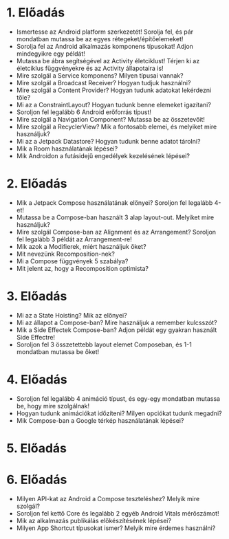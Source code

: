 # 1. Előadás
* Ismertesse az Android platform szerkezetét! Sorolja fel, és pár mondatban mutassa be az egyes rétegeket/építőelemeket!
* Sorolja fel az Android alkalmazás komponens típusokat! Adjon mindegyikre egy példát!
* Mutassa be ábra segítségével az Activity életciklust! Térjen ki az életciklus függvényekre és az Activity állapotaira is!
* Mire szolgál a Service komponens? Milyen típusai vannak?
* Mire szolgál a Broadcast Receiver? Hogyan tudjuk használni?
* Mire szolgál a Content Provider? Hogyan tudunk adatokat lekérdezni tőle?
* Mi az a ConstraintLayout? Hogyan tudunk benne elemeket igazítani?
* Soroljon fel legalább 6 Android erőforrás típust!
* Mire szolgál a Navigation Component? Mutassa be az összetevőit!
* Mire szolgál a RecyclerView? Mik a fontosabb elemei, és melyiket mire használjuk?
* Mi az a Jetpack Datastore? Hogyan tudunk benne adatot tárolni?
* Mik a Room használatának lépései?
* Mik Androidon a futásidejű engedélyek kezelésének lépései?
# 2. Előadás
* Mik a Jetpack Compose használatának előnyei? Soroljon fel legalább 4-et!
* Mutassa be a Compose-ban használt 3 alap layout-out. Melyiket mire használjuk?
* Mire szolgál Compose-ban az Alignment és az Arrangement? Soroljon fel legalább 3 példát az Arrangement-re!
* Mik azok a Modifierek, miért használjuk őket?
* Mit nevezünk Recomposition-nek?
* Mi a Compose függvények 5 szabálya?
* Mit jelent az, hogy a Recomposition optimista?
# 3. Előadás
* Mi az a State Hoisting? Mik az előnyei?
* Mi az állapot a Compose-ban? Mire használjuk a remember kulcsszót?
* Mik a Side Effectek Compose-ban? Adjon példát egy gyakran használt Side Effectre!
* Soroljon fel 3 összetettebb layout elemet Composeban, és 1-1 mondatban mutassa be őket!
# 4. Előadás
* Soroljon fel legalább 4 animáció típust, és egy-egy mondatban mutassa be, hogy mire szolgálnak!
* Hogyan tudunk animációkat időzíteni? Milyen opciókat tudunk megadni?
* Mik Compose-ban a Google térkép használatának lépései?
# 5. Előadás
# 6. Előadás
* Milyen API-kat az Android a Compose teszteléshez? Melyik mire szolgál?
* Soroljon fel kettő Core és legalább 2 egyéb Android Vitals mérőszámot!
* Mik az alkalmazás publikálás előkészítésének lépései?
* Milyen App Shortcut típusokat ismer? Melyik mire érdemes használni?
